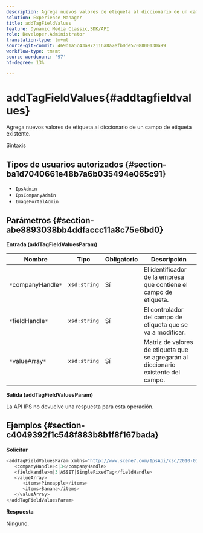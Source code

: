 ```yaml
---
description: Agrega nuevos valores de etiqueta al diccionario de un campo de etiqueta existente.
solution: Experience Manager
title: addTagFieldValues
feature: Dynamic Media Classic,SDK/API
role: Developer,Administrator
translation-type: tm+mt
source-git-commit: 469d1a5c43a972116a8a2efb0de5708800130a99
workflow-type: tm+mt
source-wordcount: '97'
ht-degree: 13%

---
```



# addTagFieldValues{#addtagfieldvalues}

Agrega nuevos valores de etiqueta al diccionario de un campo de etiqueta existente.

Sintaxis

## Tipos de usuarios autorizados {#section-ba1d7040661e48b7a6b035494e065c91}

* `IpsAdmin`
* `IpsCompanyAdmin`
* `ImagePortalAdmin`

## Parámetros {#section-abe8893038bb4ddfaccc11a8c75e6bd0}

**Entrada (addTagFieldValuesParam)**

| Nombre | Tipo | Obligatorio | Descripción |
|---|---|---|---|
| `*`companyHandle`*` | `xsd:string` | Sí | El identificador de la empresa que contiene el campo de etiqueta. |
| `*`fieldHandle`*` | `xsd:string` | Sí | El controlador del campo de etiqueta que se va a modificar. |
| `*`valueArray`*` | `xsd:string` | Sí | Matriz de valores de etiqueta que se agregarán al diccionario existente del campo. |

**Salida (addTagFieldValuesParam)**

La API IPS no devuelve una respuesta para esta operación.

## Ejemplos {#section-c4049392f1c548f883b8b1f8f167bada}

**Solicitar**

```java
<addTagFieldValuesParam xmlns="http://www.scene7.com/IpsApi/xsd/2010-01-31">
   <companyHandle>c|3</companyHandle>
   <fieldHandle>m|3|ASSET|SingleFixedTag</fieldHandle>
   <valueArray>
      <items>Pineapple</items>
      <items>Banana</items>
   </valueArray>
</addTagFieldValuesParam>
```

**Respuesta**

Ninguno.
